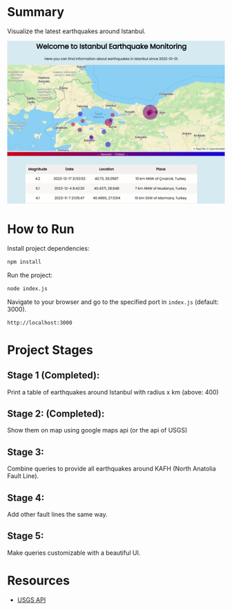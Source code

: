 # Summary
Visualize the latest earthquakes around Istanbul.
<!-- show gif located at "./Overview.gif" -->
![Overview](./Overview.gif)

# How to Run
Install project dependencies:
```bash
npm install
```
Run the project:
```bash
node index.js
```
Navigate to your browser and go to the specified port in `index.js` (default: 3000).
```
http://localhost:3000
```

# Project Stages
## Stage 1 (Completed): 
Print a table of earthquakes around Istanbul with radius x km (above: 400)

## Stage 2: (Completed):
Show them on map using google maps api (or the api of USGS)

## Stage 3:
Combine queries to provide all earthquakes around KAFH (North Anatolia Fault Line).

## Stage 4:
Add other fault lines the same way.

## Stage 5:
Make queries customizable with a beautiful UI.
# Resources
* [USGS API](https://earthquake.usgs.gov/fdsnws/event/1/)

